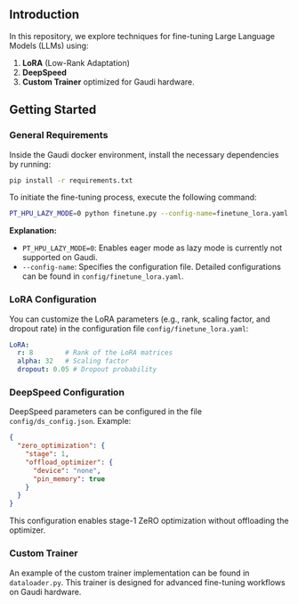 ## Introduction

In this repository, we explore techniques for fine-tuning Large Language Models (LLMs) using:

1. **LoRA** (Low-Rank Adaptation)
2. **DeepSpeed**
3. **Custom Trainer** optimized for Gaudi hardware.

## Getting Started

### General Requirements

Inside the Gaudi docker environment, install the necessary dependencies by running:

```bash
pip install -r requirements.txt
```

To initiate the fine-tuning process, execute the following command:

```bash
PT_HPU_LAZY_MODE=0 python finetune.py --config-name=finetune_lora.yaml
```

**Explanation:**
- `PT_HPU_LAZY_MODE=0`: Enables eager mode as lazy mode is currently not supported on Gaudi.
- `--config-name`: Specifies the configuration file. Detailed configurations can be found in `config/finetune_lora.yaml`.

### LoRA Configuration

You can customize the LoRA parameters (e.g., rank, scaling factor, and dropout rate) in the configuration file `config/finetune_lora.yaml`:

```yaml
LoRA:
  r: 8        # Rank of the LoRA matrices
  alpha: 32   # Scaling factor
  dropout: 0.05 # Dropout probability
```

### DeepSpeed Configuration

DeepSpeed parameters can be configured in the file `config/ds_config.json`. Example:

```json
{
  "zero_optimization": {
    "stage": 1,
    "offload_optimizer": {
      "device": "none",
      "pin_memory": true
    }
  }
}
```

This configuration enables stage-1 ZeRO optimization without offloading the optimizer.

### Custom Trainer

An example of the custom trainer implementation can be found in `dataloader.py`. This trainer is designed for advanced fine-tuning workflows on Gaudi hardware.
